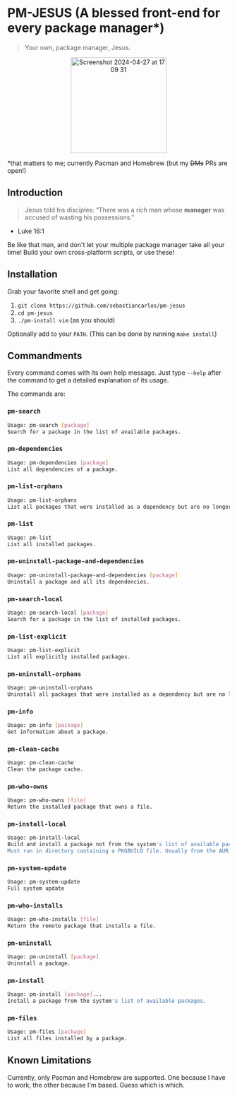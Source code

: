 <!-- Note: This README.md file was automatically generated. Plase run `make readme` to generate a new one. -->

# PM-JESUS (A blessed front-end for every package manager\*)
> Your own, package manager, Jesus.

<p align="center">
  <img width="217" alt="Screenshot 2024-04-27 at 17 09 31" src="https://github.com/sebastiancarlos/pm-jesus/assets/88276600/28fcfb0b-e200-43a8-b72c-58784b8c5b41">
</p>

\*that matters to me; currently Pacman and Homebrew (but my ~~DMs~~
PRs are open!)

## Introduction
> Jesus told his disciples: “There was a rich man whose **manager** was accused
> of wasting his possessions."
- Luke 16:1

Be like that man, and don't let your multiple package manager take all your
time! Build your own cross-platform scripts, or use these!

## Installation

Grab your favorite shell and get going:

1. `git clone https://github.com/sebastiancarlos/pm-jesus`
2. `cd pm-jesus`
3. `./pm-install vim` (as you should)

Optionally add to your `PATH`. (This can be done by running `make install`)

## Commandments

Every command comes with its own help message. Just type `--help` after the
command to get a detailed explanation of its usage.

The commands are:

### `pm-search`

```bash
Usage: pm-search [package]
Search for a package in the list of available packages.
```

### `pm-dependencies`

```bash
Usage: pm-dependencies [package]
List all dependencies of a package.
```

### `pm-list-orphans`

```bash
Usage: pm-list-orphans
List all packages that were installed as a dependency but are no longer required.
```

### `pm-list`

```bash
Usage: pm-list
List all installed packages.
```

### `pm-uninstall-package-and-dependencies`

```bash
Usage: pm-uninstall-package-and-dependencies [package]
Uninstall a package and all its dependencies.
```

### `pm-search-local`

```bash
Usage: pm-search-local [package]
Search for a package in the list of installed packages.
```

### `pm-list-explicit`

```bash
Usage: pm-list-explicit
List all explicitly installed packages.
```

### `pm-uninstall-orphans`

```bash
Usage: pm-uninstall-orphans
Uninstall all packages that were installed as a dependency but are no longer required.
```

### `pm-info`

```bash
Usage: pm-info [package]
Get information about a package.
```

### `pm-clean-cache`

```bash
Usage: pm-clean-cache
Clean the package cache.
```

### `pm-who-owns`

```bash
Usage: pm-who-owns [file]
Return the installed package that owns a file.
```

### `pm-install-local`

```bash
Usage: pm-install-local
Build and install a package not from the system's list of available packages.
Must run in directory containing a PKGBUILD file. Usually from the AUR.
```

### `pm-system-update`

```bash
Usage: pm-system-update
Full system update
```

### `pm-who-installs`

```bash
Usage: pm-who-installs [file]
Return the remote package that installs a file.
```

### `pm-uninstall`

```bash
Usage: pm-uninstall [package]
Uninstall a package.
```

### `pm-install`

```bash
Usage: pm-install [package]...
Install a package from the system's list of available packages.
```

### `pm-files`

```bash
Usage: pm-files [package]
List all files installed by a package.
```

## Known Limitations

Currently, only Pacman and Homebrew are supported. One because I have to work,
the other because I'm based. Guess which is which.
